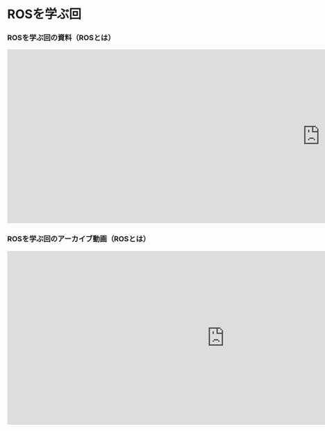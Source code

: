 # ROSを学ぶ回

### ROSを学ぶ回の資料（ROSとは）

<iframe src="https://docs.google.com/presentation/d/e/2PACX-1vQ_JQg9DYZ_eK7tWKG3c-4Ff1-htLyrWdSB28XbuwTmVHjVQLjGWDDXXbl945EIZI7j2WhpCYm3vzmX/embed?start=false&loop=false&delayms=3000" frameborder="0" width="1440" height="400" allowfullscreen="true" mozallowfullscreen="true" webkitallowfullscreen="true"></iframe>

### ROSを学ぶ回のアーカイブ動画（ROSとは）

<iframe width="1000" height="400" src="https://www.youtube.com/embed/dsk0UHBBcXI" title="YouTube video player" frameborder="0" allow="accelerometer; autoplay; clipboard-write; encrypted-media; gyroscope; picture-in-picture" allowfullscreen></iframe>